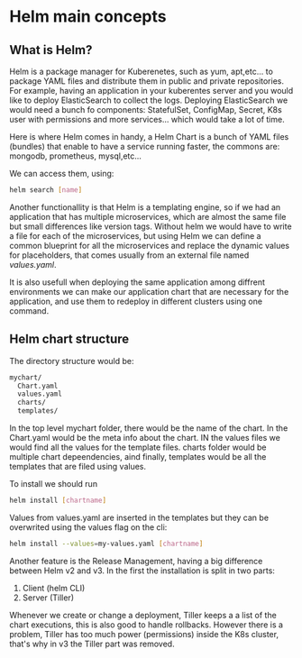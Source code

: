 # Helm main concepts

## What is Helm?

Helm is a package manager for Kuberenetes, such as yum, apt,etc... to package YAML files and distribute them in public and private repositories.
For example, having an application in your kuberentes server and you would like to deploy ElasticSearch to collect the logs. Deploying ElasticSearch we would need a bunch fo components: StatefulSet, ConfigMap, Secret, K8s user with permissions and more services... which would take a lot of time.

Here is where Helm comes in handy, a Helm Chart is a bunch of YAML files (bundles) that enable to have a service running faster, the commons are: mongodb, prometheus, mysql,etc...

We can access them, using:

```sh
helm search [name]
```

Another functionallity is that Helm is a templating engine, so if we had an application that has multiple microservices, which are almost the same file but small differences like version tags.
Without helm we would have to write a file for each of the microservices, but using Helm we can define a common blueprint for all the microservices and replace the dynamic values for placeholders, that comes usually from an external file named *values.yaml*.

It is also usefull when deploying the same application among diffrent environments we can make our application chart that are necessary for the application, and use them to redeploy in different clusters using one command.

## Helm chart structure

The directory structure would be:

```sh
mychart/
  Chart.yaml
  values.yaml
  charts/
  templates/
```

In the top level mychart folder, there would be the name of the chart.
In the Chart.yaml would be the meta info about the chart.
IN the values files we would find all the values for the template files.
charts folder would be multiple chart depeendencies, aind finally, templates would be all the templates that are filed using values.

To install we should run

```sh
helm install [chartname]
```

Values from values.yaml are inserted in the templates but they can be overwrited using the values flag on the cli:
```sh
helm install --values=my-values.yaml [chartname]
```

Another feature is the Release Management, having a big difference between Helm v2 and v3.
In the first the installation is split in two parts:

1. Client (helm CLI)
2. Server (Tiller)

Whenever we create or change a deployment, Tiller keeps a a list of the chart executions, this is also good to handle rollbacks.
However there is a problem, Tiller has too much power (permissions) inside the K8s cluster, that's why in v3 the Tiller part was removed.


